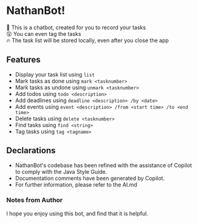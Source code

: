 # NathanBot!
📓 This is a chatbot, created for you to record your tasks<br>
😲 You can even tag the tasks<br>
🔥 The task list will be stored locally, even after you close the app

## Features
- Display your task list using `list`
- Mark tasks as done using `mark <tasknumber>`
- Mark tasks as undone using `unmark <tasknumber>`
- Add todos using `todo <description>`
- Add deadlines using `deadline <description> /by <date>`
- Add events using `event <description> /from <start time> /to <end time>`
- Delete tasks using `delete <tasknumber>`
- Find tasks using `find <string>`
- Tag tasks using `tag <tagname>`

## Declarations
- NathanBot's codebase has been refined with the assistance of Copilot to comply with the Java Style Guide.
- Documentation comments have been generated by Copilot.
- For further information, please refer to the AI.md

### Notes from Author
I hope you enjoy using this bot, and find that it is helpful.